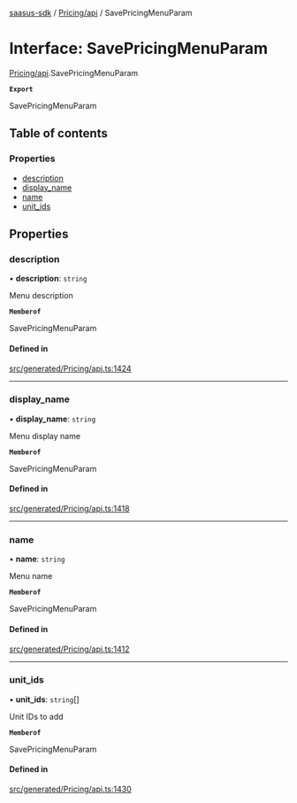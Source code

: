 [saasus-sdk](../README.md) / [Pricing/api](../modules/Pricing_api.md) / SavePricingMenuParam

# Interface: SavePricingMenuParam

[Pricing/api](../modules/Pricing_api.md).SavePricingMenuParam

**`Export`**

SavePricingMenuParam

## Table of contents

### Properties

- [description](Pricing_api.SavePricingMenuParam.md#description)
- [display\_name](Pricing_api.SavePricingMenuParam.md#display_name)
- [name](Pricing_api.SavePricingMenuParam.md#name)
- [unit\_ids](Pricing_api.SavePricingMenuParam.md#unit_ids)

## Properties

### description

• **description**: `string`

Menu description

**`Memberof`**

SavePricingMenuParam

#### Defined in

[src/generated/Pricing/api.ts:1424](https://github.com/saasus-platform/saasus-sdk-javascript/blob/6b95732/src/generated/Pricing/api.ts#L1424)

___

### display\_name

• **display\_name**: `string`

Menu display name

**`Memberof`**

SavePricingMenuParam

#### Defined in

[src/generated/Pricing/api.ts:1418](https://github.com/saasus-platform/saasus-sdk-javascript/blob/6b95732/src/generated/Pricing/api.ts#L1418)

___

### name

• **name**: `string`

Menu name

**`Memberof`**

SavePricingMenuParam

#### Defined in

[src/generated/Pricing/api.ts:1412](https://github.com/saasus-platform/saasus-sdk-javascript/blob/6b95732/src/generated/Pricing/api.ts#L1412)

___

### unit\_ids

• **unit\_ids**: `string`[]

Unit IDs to add

**`Memberof`**

SavePricingMenuParam

#### Defined in

[src/generated/Pricing/api.ts:1430](https://github.com/saasus-platform/saasus-sdk-javascript/blob/6b95732/src/generated/Pricing/api.ts#L1430)
